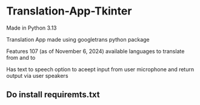 # Translation-App-Tkinter
Made in Python 3.13

Translation App made using googletrans python package

Features 107 (as of November 6, 2024) available languages to translate from and to

Has text to speech option to aceept input from user microphone and return output via user speakers

## Do install requiremts.txt
